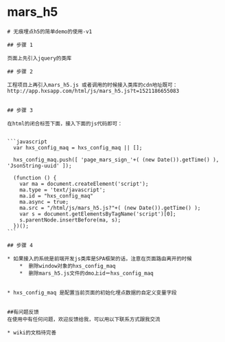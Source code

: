 # mars_h5

    # 无痕埋点h5的简单demo的使用-v1

    ## 步骤 1

    页面上先引入jquery的类库

    ## 步骤 2

    工程项目上再引入mars_h5.js 或者调用的时候接入类库的cdn地址既可：http://app.hxsapp.com/html/js/mars_h5.js?t=1521186655083


    ## 步骤 3

    在html的闭合标签下面，接入下面的js代码即可：


    ```javascript
      var hxs_config_maq = hxs_config_maq || [];  

      hxs_config_maq.push([ 'page_mars_sign_'+( (new Date()).getTime() ), 'JsonString-uuid' ]);
      
      (function () {  
        var ma = document.createElement('script');  
        ma.type = 'text/javascript';  
        ma.id = "hxs_config_maq"
        ma.async = true;  
        ma.src = "/html/js/mars_h5.js?"+( (new Date()).getTime() );  
        var s = document.getElementsByTagName('script')[0];  
        s.parentNode.insertBefore(ma, s);  
      })(); 
    ```

    ## 步骤 4

    * 如果接入的系统是前端开发js类库是SPA框架的话，注意在页面路由离开的时候
        *  删除window对象的hxs_config_maq
        *  删除mars_h5.js文件的dmo上id＝hxs_config_maq


    * hxs_config_maq 是配置当前页面的初始化埋点数据的自定义变量字段


    ##有问题反馈
    在使用中有任何问题，欢迎反馈给我，可以用以下联系方式跟我交流

    * wiki的文档待完善

